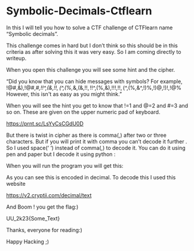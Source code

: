 # Symbolic-Decimals-Ctflearn

 In this I will tell you how to solve a CTF challenge of CTFlearn name “Symbolic decimals”.

This challenge comes in hard but I don’t think so this should be in this criteria as after solving this it was very easy. So I am coming directly to writeup.

When you open this challenge you will see some hint and the cipher.

“Did you know that you can hide messages with symbols? For example, !@#$%^&*( is 123456789!<br /> Now Try: ^&,*$,&),!@#,*#,!!^,(&,!!$,(%,$^,(%,*&,(&,!!$,!!%,(%,$^,(%,&),!!!,!!$,(%,$^,(%,&^,!)%,!)@,!)!,!@% However, this isn't as easy as you might think.”

When you will see the hint you get to know that !=1 and @=2 and #=3 and so on. These are given on the upper numeric pad of keyboard.

https://prnt.sc/LsYyCsCGdU0D

But there is twist in cipher as there is comma(,) after two or three characters. But if you will print it with comma you can’t decode it further . So I used space(‘ ‘) instead of comma(,) to decode it. You can do it using pen and paper but I decode it using python :



When you will run the program you will get this:


As you can see this is encoded in decimal. To decode this I used this website

https://v2.cryptii.com/decimal/text

And Boom ! you get the flag:)

UU_2k23{Some_Text}

Thanks, everyone for reading:)

Happy Hacking ;)
